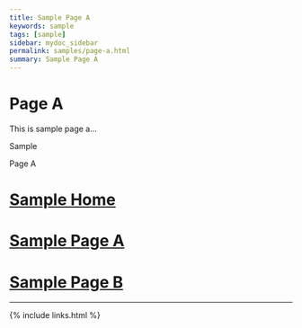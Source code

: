 ```yaml
---
title: Sample Page A
keywords: sample
tags: [sample]
sidebar: mydoc_sidebar
permalink: samples/page-a.html
summary: Sample Page A
---
```


# Page A

This is sample page a...

Sample

Page A

# [Sample Home](index.html)
# [Sample Page A](page-a.html)
# [Sample Page B](page-b.html)

---

{% include links.html %}



